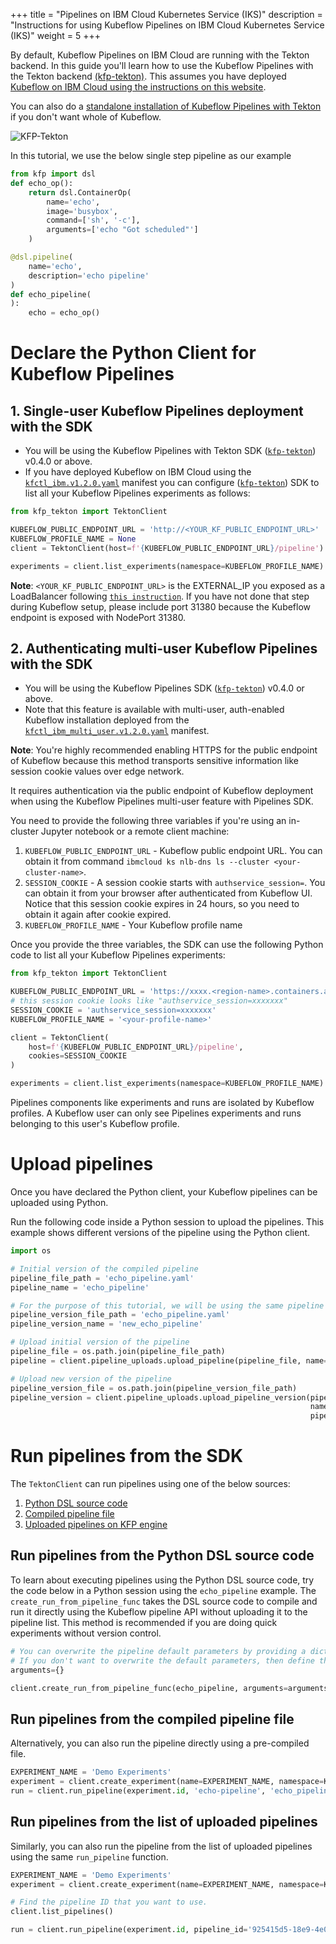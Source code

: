 +++
title = "Pipelines on IBM Cloud Kubernetes Service (IKS)"
description = "Instructions for using Kubeflow Pipelines on IBM Cloud Kubernetes Service (IKS)"
weight = 5
+++

By default, Kubeflow Pipelines on IBM Cloud are running with the Tekton backend. In this guide you'll learn how to use the Kubeflow Pipelines with the Tekton backend [(kfp-tekton)](https://github.com/kubeflow/kfp-tekton). This assumes you have deployed [Kubeflow on IBM Cloud using the instructions on this website](https://www.kubeflow.org/docs/ibm/deploy/).

You can also do a [standalone installation of Kubeflow Pipelines with Tekton](https://github.com/kubeflow/kfp-tekton/blob/master/guides/kfp_tekton_install.md#standalone-kubeflow-pipelines-with-tekton-backend-deployment) if you don't want whole of Kubeflow. 

<img src="/docs/ibm/kfp-tekton.png" alt="KFP-Tekton">

In this tutorial, we use the below single step pipeline as our example

```python
from kfp import dsl
def echo_op():
    return dsl.ContainerOp(
        name='echo',
        image='busybox',
        command=['sh', '-c'],
        arguments=['echo "Got scheduled"']
    )

@dsl.pipeline(
    name='echo',
    description='echo pipeline'
)
def echo_pipeline(
):
    echo = echo_op()
```

# Declare the Python Client for Kubeflow Pipelines

## 1. Single-user Kubeflow Pipelines deployment with the SDK

* You will be using the Kubeflow Pipelines with Tekton SDK ([`kfp-tekton`](https://pypi.org/project/kfp-tekton/)) v0.4.0 or above.
* If you have deployed Kubeflow on IBM Cloud using the 
[`kfctl_ibm.v1.2.0.yaml`](https://raw.githubusercontent.com/kubeflow/manifests/v1.2-branch/kfdef/kfctl_ibm.v1.2.0.yaml)
manifest you can configure ([`kfp-tekton`](https://pypi.org/project/kfp-tekton/)) SDK to list all your Kubeflow Pipelines experiments as follows:

```python
from kfp_tekton import TektonClient

KUBEFLOW_PUBLIC_ENDPOINT_URL = 'http://<YOUR_KF_PUBLIC_ENDPOINT_URL>'
KUBEFLOW_PROFILE_NAME = None
client = TektonClient(host=f'{KUBEFLOW_PUBLIC_ENDPOINT_URL}/pipeline')

experiments = client.list_experiments(namespace=KUBEFLOW_PROFILE_NAME)
```
**Note**: `<YOUR_KF_PUBLIC_ENDPOINT_URL>` is the EXTERNAL_IP you exposed as a LoadBalancer following [`this instruction`](https://www.kubeflow.org/docs/ibm/deploy/install-kubeflow-on-iks/#expose-the-kubeflow-endpoint-as-a-loadbalancer). If you have not done that step during Kubeflow setup, please include port 31380 because the Kubeflow endpoint is exposed with NodePort 31380.

## 2. Authenticating multi-user Kubeflow Pipelines with the SDK

* You will be using the Kubeflow Pipelines SDK ([`kfp-tekton`](https://pypi.org/project/kfp-tekton/)) v0.4.0 or above.
* Note that this feature is available with multi-user, auth-enabled Kubeflow installation deployed from the [`kfctl_ibm_multi_user.v1.2.0.yaml`](https://raw.githubusercontent.com/kubeflow/manifests/v1.2-branch/kfdef/kfctl_ibm_multi_user.v1.2.0.yaml) 
manifest.

**Note**: You're highly recommended enabling HTTPS for the public endpoint of Kubeflow because this method transports sensitive information like session cookie values over edge network.

It requires authentication via the public endpoint of Kubeflow deployment when using the Kubeflow Pipelines multi-user feature with Pipelines SDK. 

You need to provide the following three variables if you're using an in-cluster Jupyter notebook or a remote client machine:

1. `KUBEFLOW_PUBLIC_ENDPOINT_URL` - Kubeflow public endpoint URL. You can obtain it from command `ibmcloud ks nlb-dns ls --cluster <your-cluster-name>`.
1. `SESSION_COOKIE` - A session cookie starts with `authservice_session=`. You can obtain it from your browser after authenticated from Kubeflow UI. Notice that this session cookie expires in 24 hours, so you need to obtain it again after cookie expired.
1. `KUBEFLOW_PROFILE_NAME` - Your Kubeflow profile name

Once you provide the three variables, the SDK can use the following Python code to list all your Kubeflow Pipelines experiments:

```python
from kfp_tekton import TektonClient

KUBEFLOW_PUBLIC_ENDPOINT_URL = 'https://xxxx.<region-name>.containers.appdomain.cloud'
# this session cookie looks like "authservice_session=xxxxxxx"
SESSION_COOKIE = 'authservice_session=xxxxxxx'
KUBEFLOW_PROFILE_NAME = '<your-profile-name>'

client = TektonClient(
    host=f'{KUBEFLOW_PUBLIC_ENDPOINT_URL}/pipeline',
    cookies=SESSION_COOKIE
)

experiments = client.list_experiments(namespace=KUBEFLOW_PROFILE_NAME)
```

Pipelines components like experiments and runs are isolated by Kubeflow profiles. A Kubeflow user can only see Pipelines experiments and runs belonging to this user's Kubeflow profile.

# Upload pipelines

Once you have declared the Python client, your Kubeflow pipelines can be uploaded using Python. 

Run the following code inside a Python session to upload the pipelines. This example shows different versions of the pipeline using the Python client.

```python
import os

# Initial version of the compiled pipeline
pipeline_file_path = 'echo_pipeline.yaml'
pipeline_name = 'echo_pipeline'

# For the purpose of this tutorial, we will be using the same pipeline for both version.
pipeline_version_file_path = 'echo_pipeline.yaml'
pipeline_version_name = 'new_echo_pipeline'

# Upload initial version of the pipeline
pipeline_file = os.path.join(pipeline_file_path)
pipeline = client.pipeline_uploads.upload_pipeline(pipeline_file, name=pipeline_name)

# Upload new version of the pipeline
pipeline_version_file = os.path.join(pipeline_version_file_path)
pipeline_version = client.pipeline_uploads.upload_pipeline_version(pipeline_version_file,
                                                                   name=pipeline_version_name,
                                                                   pipelineid=pipeline.id)
```

# Run pipelines from the SDK
The `TektonClient` can run pipelines using one of the below sources:

1. [Python DSL source code](#run-pipelines-from-the-python-dsl-source-code)
2. [Compiled pipeline file](#run-pipelines-from-the-compiled-pipeline-file)
3. [Uploaded pipelines on KFP engine](#run-pipelines-from-the-list-of-uploaded-pipelines)

## Run pipelines from the Python DSL source code

To learn about executing pipelines using the Python DSL source code, try the code below in a Python session using the `echo_pipeline` example.
The `create_run_from_pipeline_func` takes the DSL source code to compile and run it directly using the Kubeflow pipeline API without
uploading it to the pipeline list. This method is recommended if you are doing quick experiments without version control.

```python
# You can overwrite the pipeline default parameters by providing a dictionary of key-value arguments.
# If you don't want to overwrite the default parameters, then define the arguments as an empty dictionary.
arguments={}

client.create_run_from_pipeline_func(echo_pipeline, arguments=arguments, namespace=KUBEFLOW_PROFILE_NAME)
```

## Run pipelines from the compiled pipeline file

Alternatively, you can also run the pipeline directly using a pre-compiled file. 
```python
EXPERIMENT_NAME = 'Demo Experiments'
experiment = client.create_experiment(name=EXPERIMENT_NAME, namespace=KUBEFLOW_PROFILE_NAME)
run = client.run_pipeline(experiment.id, 'echo-pipeline', 'echo_pipeline.yaml')
``` 

## Run pipelines from the list of uploaded pipelines

Similarly, you can also run the pipeline from the list of uploaded pipelines using the same `run_pipeline` function. 

```python
EXPERIMENT_NAME = 'Demo Experiments'
experiment = client.create_experiment(name=EXPERIMENT_NAME, namespace=KUBEFLOW_PROFILE_NAME)

# Find the pipeline ID that you want to use.
client.list_pipelines()

run = client.run_pipeline(experiment.id, pipeline_id='925415d5-18e9-4e08-b57f-3b06e3e54648', job_name='echo_pipeline_run')
``` 
